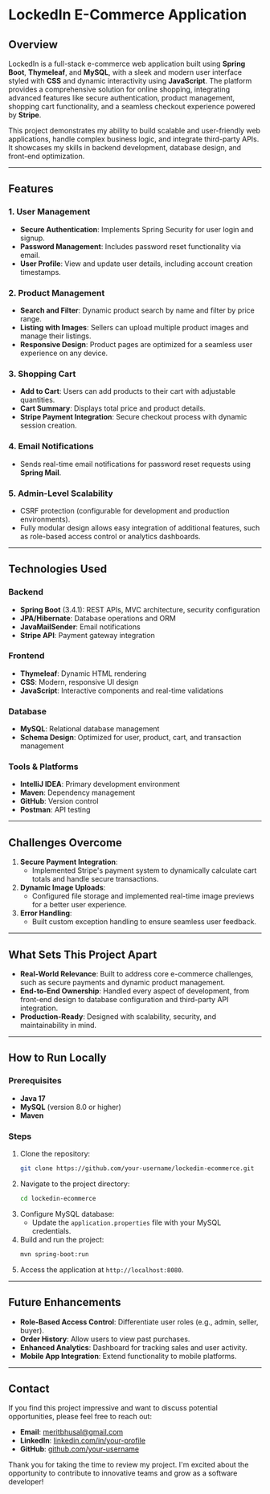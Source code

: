 # LockedIn E-Commerce Application

## Overview
LockedIn is a full-stack e-commerce web application built using **Spring Boot**, **Thymeleaf**, and **MySQL**, with a sleek and modern user interface styled with **CSS** and dynamic interactivity using **JavaScript**. The platform provides a comprehensive solution for online shopping, integrating advanced features like secure authentication, product management, shopping cart functionality, and a seamless checkout experience powered by **Stripe**.

This project demonstrates my ability to build scalable and user-friendly web applications, handle complex business logic, and integrate third-party APIs. It showcases my skills in backend development, database design, and front-end optimization.

---

## Features

### 1. **User Management**
- **Secure Authentication**: Implements Spring Security for user login and signup.
- **Password Management**: Includes password reset functionality via email.
- **User Profile**: View and update user details, including account creation timestamps.

### 2. **Product Management**
- **Search and Filter**: Dynamic product search by name and filter by price range.
- **Listing with Images**: Sellers can upload multiple product images and manage their listings.
- **Responsive Design**: Product pages are optimized for a seamless user experience on any device.

### 3. **Shopping Cart**
- **Add to Cart**: Users can add products to their cart with adjustable quantities.
- **Cart Summary**: Displays total price and product details.
- **Stripe Payment Integration**: Secure checkout process with dynamic session creation.

### 4. **Email Notifications**
- Sends real-time email notifications for password reset requests using **Spring Mail**.

### 5. **Admin-Level Scalability**
- CSRF protection (configurable for development and production environments).
- Fully modular design allows easy integration of additional features, such as role-based access control or analytics dashboards.

---

## Technologies Used

### Backend
- **Spring Boot** (3.4.1): REST APIs, MVC architecture, security configuration
- **JPA/Hibernate**: Database operations and ORM
- **JavaMailSender**: Email notifications
- **Stripe API**: Payment gateway integration

### Frontend
- **Thymeleaf**: Dynamic HTML rendering
- **CSS**: Modern, responsive UI design
- **JavaScript**: Interactive components and real-time validations

### Database
- **MySQL**: Relational database management
- **Schema Design**: Optimized for user, product, cart, and transaction management

### Tools & Platforms
- **IntelliJ IDEA**: Primary development environment
- **Maven**: Dependency management
- **GitHub**: Version control
- **Postman**: API testing

---

## Challenges Overcome
1. **Secure Payment Integration**:
   - Implemented Stripe's payment system to dynamically calculate cart totals and handle secure transactions.
2. **Dynamic Image Uploads**:
   - Configured file storage and implemented real-time image previews for a better user experience.
3. **Error Handling**:
   - Built custom exception handling to ensure seamless user feedback.

---

## What Sets This Project Apart
- **Real-World Relevance**: Built to address core e-commerce challenges, such as secure payments and dynamic product management.
- **End-to-End Ownership**: Handled every aspect of development, from front-end design to database configuration and third-party API integration.
- **Production-Ready**: Designed with scalability, security, and maintainability in mind.

---

## How to Run Locally

### Prerequisites
- **Java 17**
- **MySQL** (version 8.0 or higher)
- **Maven**

### Steps
1. Clone the repository:
   ```bash
   git clone https://github.com/your-username/lockedin-ecommerce.git
   ```
2. Navigate to the project directory:
   ```bash
   cd lockedin-ecommerce
   ```
3. Configure MySQL database:
   - Update the `application.properties` file with your MySQL credentials.
4. Build and run the project:
   ```bash
   mvn spring-boot:run
   ```
5. Access the application at `http://localhost:8080`.

---

## Future Enhancements
- **Role-Based Access Control**: Differentiate user roles (e.g., admin, seller, buyer).
- **Order History**: Allow users to view past purchases.
- **Enhanced Analytics**: Dashboard for tracking sales and user activity.
- **Mobile App Integration**: Extend functionality to mobile platforms.

---

## Contact
If you find this project impressive and want to discuss potential opportunities, please feel free to reach out:

- **Email**: meritbhusal@gmail.com
- **LinkedIn**: [linkedin.com/in/your-profile](https://www.linkedin.com/in/merit-bhusal-53304832b/)
- **GitHub**: [github.com/your-username](https://github.com/meritbh)

Thank you for taking the time to review my project. I'm excited about the opportunity to contribute to innovative teams and grow as a software developer!


